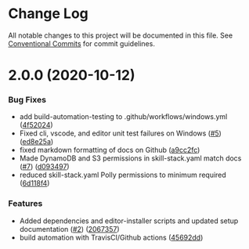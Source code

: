 # Change Log

All notable changes to this project will be documented in this file.
See [Conventional Commits](https://conventionalcommits.org) for commit guidelines.

# 2.0.0 (2020-10-12)


### Bug Fixes

* add build-automation-testing to .github/workflows/windows.yml ([4f52024](https://github.com/alexa-games/skill-flow-builder/commit/4f520243ebaf681a0e1be829835bf7224a5482b2))
* Fixed cli, vscode, and editor unit test failures on Windows ([#5](https://github.com/alexa-games/skill-flow-builder/issues/5)) ([ed8e25a](https://github.com/alexa-games/skill-flow-builder/commit/ed8e25a994282b7469e79d6596e904f69df96a4f))
* fixed markdown formatting of docs on Github ([a9cc2fc](https://github.com/alexa-games/skill-flow-builder/commit/a9cc2fccfa518723879e70c984e61dcbb2978b38))
* Made DynamoDB and S3 permissions in skill-stack.yaml match docs ([#7](https://github.com/alexa-games/skill-flow-builder/issues/7)) ([d093497](https://github.com/alexa-games/skill-flow-builder/commit/d093497015ad116dfd4c55c3c3b57c769e59f412))
* reduced skill-stack.yaml Polly permissions to minimum required ([6d118f4](https://github.com/alexa-games/skill-flow-builder/commit/6d118f4414d8f03a9c9c4761696716bb23751ab9))


### Features

* Added dependencies and editor-installer scripts and updated setup documentation ([#2](https://github.com/alexa-games/skill-flow-builder/issues/2)) ([2067357](https://github.com/alexa-games/skill-flow-builder/commit/206735790d146f226d4b4620d9651e2fc4bf5e49))
* build automation with TravisCI/Github actions ([45692dd](https://github.com/alexa-games/skill-flow-builder/commit/45692ddca0c465d0957a7d3b680e1cfdb19799d9))
